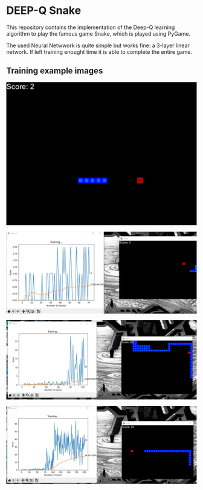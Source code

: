 # **DEEP-Q Snake**

This repository contains the implementation of the Deep-Q learning algorithm to play the famous game Snake, which is played using PyGame.

The used Neural Netwwork is quite simple but works fine: a 3-layer linear network. If left training enought time it is able to complete the entire game.

## Training example images

![video](https://github.com/inakiLakunza/Deep-Q-Snake/blob/main/training_images/example.gif)

![image1](https://github.com/inakiLakunza/Deep-Q-Snake/blob/main/training_images/image1.png)

![image2](https://github.com/inakiLakunza/Deep-Q-Snake/blob/main/training_images/image2.png)

![image3](https://github.com/inakiLakunza/Deep-Q-Snake/blob/main/training_images/image3.png)



